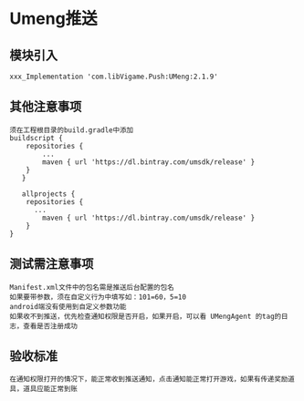 # Umeng推送

## 模块引入
```text
xxx_Implementation 'com.libVigame.Push:UMeng:2.1.9'
```

## 其他注意事项

```text
须在工程根目录的build.gradle中添加
buildscript {
    repositories {
        ...
        maven { url 'https://dl.bintray.com/umsdk/release' }
    }
   }
   
   allprojects {
    repositories {
      ...
        maven { url 'https://dl.bintray.com/umsdk/release' }
    }
}
```
## 测试需注意事项

```text
Manifest.xml文件中的包名需是推送后台配置的包名
如果要带参数，须在自定义行为中填写如：101=60，5=10
android端没有使用到自定义参数功能
如果收不到推送，优先检查通知权限是否开启，如果开启，可以看 UMengAgent 的tag的日志，查看是否注册成功
```
## 验收标准
```text
在通知权限打开的情况下，能正常收到推送通知，点击通知能正常打开游戏，如果有传递奖励道具，道具应能正常到账
```
